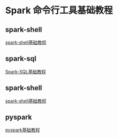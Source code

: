 # Spark 命令行工具基础教程

## spark-shell

[spark-shell基础教程](work/component/Big-Data/Apache-Spark/CLI/spark-shell基础教程.md)
## spark-sql

[Spark-SQL基础教程](work/component/Big-Data/Apache-Spark/Spark-SQL基础教程.md)
## spark-shell

[spark-shell基础教程](work/component/Big-Data/Apache-Spark/CLI/spark-shell基础教程.md)
## pyspark

[pyspark基础教程](work/component/Big-Data/Apache-Spark/CLI/pyspark基础教程.md)

